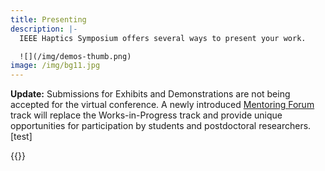 ```yaml
---
title: Presenting
description: |-
  IEEE Haptics Symposium offers several ways to present your work.

  ![](/img/demos-thumb.png)
image: /img/bg11.jpg
---
```

**Update:** Submissions for Exhibits and Demonstrations are not being accepted for the virtual conference. A newly introduced [Mentoring Forum](/presenting/mentoring-forum/) track will replace the Works-in-Progress track and provide unique opportunities for participation by students and postdoctoral researchers. \[test]

{{<simpleLineBreak>}}
